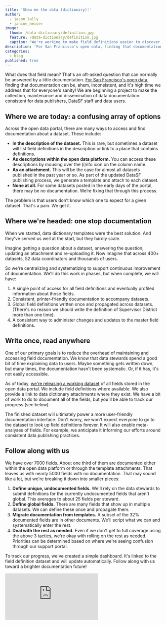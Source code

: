 ```yaml
---
title: 'Show me the data (dictionary)!'
author:
  - jason_lally
  - janine_heiser
image:
  thumb: /data-dictionary/definition.jpg
  feature: /data-dictionary/definition.jpg
  caption: "We're working to make field definitions easier to discover and manage"
description: 'For San Francisco’s open data, finding that documentation can be, ahem, inconsistent, and it’s high time we address that for everyone’s sanity! We are beginning a project to make the collection, maintenance and dissemination of data documentation consistent for data publishers, DataSF staff and data users.'
categories:
  - blog
published: true
---
```



What does that field mean? That's an oft-asked question that can normally be answered by a little documentation. [For San Francisco's open data](https://data.sfgov.org), finding that documentation can be, ahem, inconsistent, and it's high time we address that for everyone's sanity! We are beginning a project to make the collection, maintenance and dissemination of data documentation consistent for data publishers, DataSF staff and data users.

## Where we are today: a confusing array of options

Across the open data portal, there are many ways to access and find documentation about a dataset. These include:

* **In the description of the dataset.** This is rare, but sometimes a dataset will list field definitions in the description or link to a place that contains definitions.
* **As descriptions within the open data platform.** You can access these descriptions by mousing over the (i)nfo icon on the column name.
* **As an attachment.** This will be the case for almost all datasets published in the past year or so. As part of the updated DataSF publishing process, we generate a template and attach to each dataset.
* **None at all.** For some datasets posted in the early days of the portal, there may be no documentation. We’re fixing that through this process.

The problem is that users don’t know which one to expect for a given dataset. That's a pain. We get it.

## Where we're headed: one stop documentation

When we started, data dictionary templates were the best solution. And they've served us well at the start, but they hardly scale.

Imagine getting a question about a dataset, answering the question, updating an attachment and re-uploading it. Now imagine that across 400+ datasets, 52 data coordinators and thousands of users.

So we're centralizing and systematizing to support continuous improvement of documentation. We'll do this work in phases, but when complete, we will have:

1. A single point of access for all field definitions and eventually profiled information about those fields.
2. Consistent, printer-friendly documentation to accompany datasets.
3. Global field definitions written once and propagated across datasets. (There's no reason we should write the definition of Supervisor District more than one time).
4. A consistent way to administer changes and updates to the master field definitions.

## Write once, read anywhere

One of our primary goals is to reduce the overhead of maintaining and accessing field documentation. We know that data stewards spend a good bit of time explaining data to users. Maybe something gets written down, but many times, the documentation hasn't been systematic. Or, if it has, it's not easily accessible.

As of today, [we're releasing a working dataset](https://data.sfgov.org/City-Management-and-Ethics/Field-Dictionary-for-Open-Data-Portal-Datasets/wn8x-uk7i) of all fields stored in the open data portal. We include field definitions where available. We also provide a link to data dictionary attachments where they exist. We have a bit of work to do to document all of the fields, but you'll be able to track our progress (see below).

The finished dataset will ultimately power a more user-friendly documentation interface. Don't worry, we won't expect everyone to go to the dataset to look up field definitions forever. It will also enable meta-analyses of fields. For example, we anticipate it informing our efforts around consistent data publishing practices.

## Follow along with us

We have over 7000 fields. About one third of them are documented either within the open data platform or through the template attachments. That leaves us with nearly 5000 fields with no documentation. That may sound like a lot, but we're breaking it down into smaller pieces:

1. **Define unique, undocumented fields.** We'll rely on the data stewards to submit definitions for the currently undocumented fields that aren't global. This averages to about 25 fields per steward.
2. **Define global fields.** There are many fields that show up in multiple datasets. We can define these once and propagate them.
3. **Migrate documentation from templates.** A subset of the 32% documented fields are in other documents. We'll script what we can and systematically enter the rest.
4. **Deal with the rest as needed.** Even if we don't get to full coverage using the above 3 tactics, we're okay with rolling on the rest as needed. Priorities can be determined based on where we're seeing confusion through our support portal.

To track our progress, we've created a simple dashboard. It's linked to the field definition dataset and will update automatically. Follow along with us toward a brighter documentation future!

<iframe src="https://app.powerbi.com/view?r=eyJrIjoiODk2ODgwZjctZWEzMC00YzJkLWJlOGYtNjg0OGUyNDQ4YmJmIiwidCI6IjIyZDVjMmNmLWNlM2UtNDQzZC05YTdmLWRmY2MwMjMxZjczZiIsImMiOjZ9" frameborder="0" allowFullScreen="true"></iframe>
